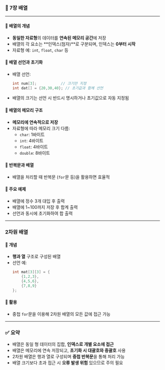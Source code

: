 ### 📘 7장 배열

---

#### 🔹 배열의 개념
- **동일한 자료형**의 데이터를 **연속된 메모리 공간**에 저장
- 배열의 각 요소는 **인덱스(첨자)**로 구분되며, 인덱스는 **0부터 시작**
- 자료형 예: `int`, `float`, `char` 등

#### 🔹 배열 선언과 초기화
- 배열 선언:  
  ```c
  int num[3];           // 크기만 지정
  int dat[] = {20,30,40}; // 초기값과 함께 선언
  ```
- 배열의 크기는 선언 시 반드시 명시하거나 초기값으로 자동 지정됨

#### 🔹 배열의 메모리 구조
- **메모리에 연속적으로 저장**
- 자료형에 따라 메모리 크기 다름:  
  - `char`: 1바이트  
  - `int`: 4바이트  
  - `float`: 4바이트  
  - `double`: 8바이트

#### 🔹 반복문과 배열
- 배열을 처리할 때 반복문 (`for`문 등)을 활용하면 효율적

#### 🔹 주요 예제
- 배열에 정수 3개 대입 후 출력
- 배열에 1~100까지 저장 후 합계 출력
- 선언과 동시에 초기화하여 합 출력

---

### 2차원 배열

#### 🔹 개념
- **행과 열** 구조로 구성된 배열
- 선언 예:
  ```c
  int mat[3][3] = {
      {1,2,3},
      {4,5,6},
      {7,8,9}
  };
  ```

#### 🔹 활용
- 중첩 `for`문을 이용해 2차원 배열의 모든 값에 접근 가능

---

### ✅ 요약
- 배열은 동일 형 데이터의 집합, **인덱스로 개별 요소에 접근**
- 배열은 메모리에 연속 저장되고, **초기화 시 대괄호와 중괄호** 사용
- 2차원 배열은 행과 열로 구성되며 **중첩 반복문**을 통해 처리 가능
- 배열 크기보다 초과 접근 시 **오류 발생 위험** 있으므로 주의 필요

